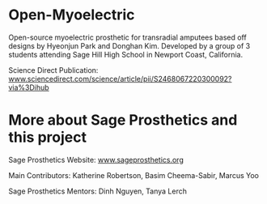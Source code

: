 # Open-Myoelectric
Open-source myoelectric prosthetic for transradial amputees based off designs by Hyeonjun Park and Donghan Kim. Developed by a group of 3 students attending Sage Hill High School in Newport Coast, California.

Science Direct Publication: www.sciencedirect.com/science/article/pii/S2468067220300092?via%3Dihub

# More about Sage Prosthetics and this project
Sage Prosthetics Website: www.sageprosthetics.org

Main Contributors: Katherine Robertson, Basim Cheema-Sabir, Marcus Yoo

Sage Prosthetics Mentors: Dinh Nguyen, Tanya Lerch
